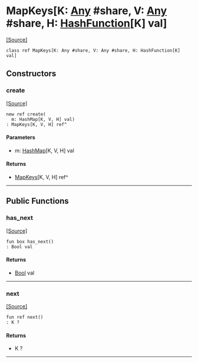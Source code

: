 # MapKeys\[K: [Any](builtin-Any.md) #share, V: [Any](builtin-Any.md) #share, H: [HashFunction](collections-HashFunction.md)\[K\] val\]
<span class="source-link">[[Source]](src/collections-persistent/map.md#L136)</span>
```pony
class ref MapKeys[K: Any #share, V: Any #share, H: HashFunction[K] val]
```

## Constructors

### create
<span class="source-link">[[Source]](src/collections-persistent/map.md#L139)</span>


```pony
new ref create(
  m: HashMap[K, V, H] val)
: MapKeys[K, V, H] ref^
```
#### Parameters

*   m: [HashMap](collections-persistent-HashMap.md)\[K, V, H\] val

#### Returns

* [MapKeys](collections-persistent-MapKeys.md)\[K, V, H\] ref^

---

## Public Functions

### has_next
<span class="source-link">[[Source]](src/collections-persistent/map.md#L141)</span>


```pony
fun box has_next()
: Bool val
```

#### Returns

* [Bool](builtin-Bool.md) val

---

### next
<span class="source-link">[[Source]](src/collections-persistent/map.md#L143)</span>


```pony
fun ref next()
: K ?
```

#### Returns

* K ?

---


